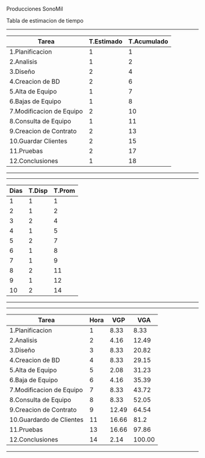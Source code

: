 ﻿Producciones SonoMil

Tabla de estimacion de tiempo

-------------------------------------------------------
| Tarea                    | T.Estimado | T.Acumulado |
| ----- 	           | ---------- | ----------- |
|1.Planificacion           |     1      |      1      |	     |
|2.Analisis	           |	 1      |      2      |
|3.Diseño	           |     2      |      4      |
|4.Creacion de BD          |     2      |      6      |
|5.Alta de Equipo          |     1      |      7      |
|6.Bajas de Equipo         |     1      |      8      | 
|7.Modificacion de Equipo  |     2      |      10     |
|8.Consulta de Equipo      |     1      |      11     |
|9.Creacion de Contrato    |     2      |      13     |
|10.Guardar Clientes       |     2      |      15     |
|11.Pruebas                |     2      |      17     |
|12.Conclusiones           |     1      |      18     |
-------------------------------------------------------


-------------------------
| Dias | T.Disp | T.Prom|  
| ---- | ------ | ----- |
|  1   |  1     |  1    | 
|  2   |  1     |  2	|
|  3   |  2	|  4	|
|  4   |  1	|  5	|
|  5   |  2 	|  7	|
|  6   |  1	|  8	|
|  7   |  1	|  9	|
|  8   |  2	|  11	|
|  9   |  1	|  12	|
|  10  |  2	|  14	|
-------------------------

--------------------------------------------------------
| Tarea 			| Hora|  VGP  |  VGA   |  
| ----------------------------	| --- | ----  | -----  |
|  1.Planificacion		|  1  |	 8.33 | 8.33   |	
|  2.Analisis   		|  2  |  4.16 | 12.49  |
|  3.Diseño    			|  3  |  8.33 | 20.82  |
|  4.Creacion de BD    		|  4  |  8.33 | 29.15  |
|  5.Alta de Equipo    		|  5  |  2.08 | 31.23  |
|  6.Baja de Equipo   		|  6  |  4.16 | 35.39  |
|  7.Modificacion de Equipo    	|  7  |  8.33 | 43.72  |
|  8.Consulta de Equipo 	|  8  |  8.33 | 52.05  |
|  9.Creacion de Contrato	|  9  | 12.49 | 64.54  |
|  10.Guardardo de Clientes 	|  11 | 16.66 | 81.2   |
|  11.Pruebas 			|  13 | 16.66 | 97.86  |
|  12.Conclusiones		|  14 |  2.14 | 100.00 |
--------------------------------------------------------



